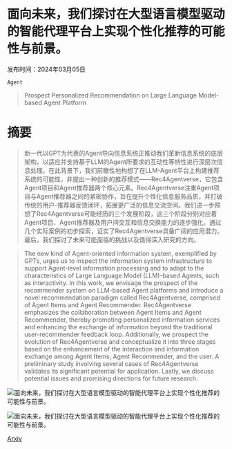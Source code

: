 # 面向未来，我们探讨在大型语言模型驱动的智能代理平台上实现个性化推荐的可能性与前景。

发布时间：2024年03月05日

`Agent`

> Prospect Personalized Recommendation on Large Language Model-based Agent Platform

# 摘要

> 新一代以GPT为代表的Agent导向信息系统正推动我们革新信息系统的底层架构，以适应并支持基于LLM的Agent所要求的互动性等特性进行深层次信息处理。在此背景下，我们前瞻性地构想了在LLM-Agent平台上构建推荐系统的可能性，并提出一种创新的推荐模式——Rec4Agentverse，它包含Agent项目和Agent推荐器两个核心元素。Rec4Agentverse注重Agent项目与Agent推荐器之间的紧密协作，旨在提升个性化信息服务品质，并打破传统的用户-推荐器反馈闭环，拓展更广泛的信息交流空间。我们进一步预想了Rec4Agentverse可能经历的三个发展阶段，这三个阶段分别对应着Agent项目、Agent推荐器及用户间交互和信息交换能力的逐步强化。通过几个实际案例的初步探索，证实了Rec4Agentverse具备广阔的应用潜力。最后，我们探讨了未来可能面临的挑战以及值得深入研究的方向。

> The new kind of Agent-oriented information system, exemplified by GPTs, urges us to inspect the information system infrastructure to support Agent-level information processing and to adapt to the characteristics of Large Language Model (LLM)-based Agents, such as interactivity. In this work, we envisage the prospect of the recommender system on LLM-based Agent platforms and introduce a novel recommendation paradigm called Rec4Agentverse, comprised of Agent Items and Agent Recommender. Rec4Agentverse emphasizes the collaboration between Agent Items and Agent Recommender, thereby promoting personalized information services and enhancing the exchange of information beyond the traditional user-recommender feedback loop. Additionally, we prospect the evolution of Rec4Agentverse and conceptualize it into three stages based on the enhancement of the interaction and information exchange among Agent Items, Agent Recommender, and the user. A preliminary study involving several cases of Rec4Agentverse validates its significant potential for application. Lastly, we discuss potential issues and promising directions for future research.

![面向未来，我们探讨在大型语言模型驱动的智能代理平台上实现个性化推荐的可能性与前景。](../../../paper_images/2402.18240/sampleteaser)

![面向未来，我们探讨在大型语言模型驱动的智能代理平台上实现个性化推荐的可能性与前景。](../../../paper_images/2402.18240/sample-franklin)

[Arxiv](https://arxiv.org/abs/2402.18240)
